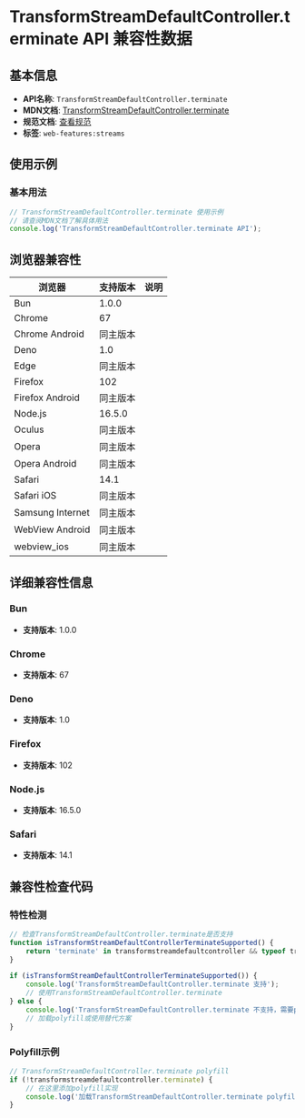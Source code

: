 # TransformStreamDefaultController.terminate API 兼容性数据

## 基本信息

- **API名称**: `TransformStreamDefaultController.terminate`
- **MDN文档**: [TransformStreamDefaultController.terminate](https://developer.mozilla.org/docs/Web/API/TransformStreamDefaultController/terminate)
- **规范文档**: [查看规范](https://streams.spec.whatwg.org/#ts-default-controller-terminate)
- **标签**: `web-features:streams`

## 使用示例

### 基本用法

```javascript
// TransformStreamDefaultController.terminate 使用示例
// 请查阅MDN文档了解具体用法
console.log('TransformStreamDefaultController.terminate API');
```

## 浏览器兼容性

| 浏览器 | 支持版本 | 说明 |
|--------|----------|------|
| Bun | 1.0.0 |  |
| Chrome | 67 |  |
| Chrome Android | 同主版本 |  |
| Deno | 1.0 |  |
| Edge | 同主版本 |  |
| Firefox | 102 |  |
| Firefox Android | 同主版本 |  |
| Node.js | 16.5.0 |  |
| Oculus | 同主版本 |  |
| Opera | 同主版本 |  |
| Opera Android | 同主版本 |  |
| Safari | 14.1 |  |
| Safari iOS | 同主版本 |  |
| Samsung Internet | 同主版本 |  |
| WebView Android | 同主版本 |  |
| webview_ios | 同主版本 |  |

## 详细兼容性信息

### Bun

- **支持版本**: 1.0.0

### Chrome

- **支持版本**: 67

### Deno

- **支持版本**: 1.0

### Firefox

- **支持版本**: 102

### Node.js

- **支持版本**: 16.5.0

### Safari

- **支持版本**: 14.1

## 兼容性检查代码

### 特性检测

```javascript
// 检查TransformStreamDefaultController.terminate是否支持
function isTransformStreamDefaultControllerTerminateSupported() {
    return 'terminate' in transformstreamdefaultcontroller && typeof transformstreamdefaultcontroller.terminate === 'function';
}

if (isTransformStreamDefaultControllerTerminateSupported()) {
    console.log('TransformStreamDefaultController.terminate 支持');
    // 使用TransformStreamDefaultController.terminate
} else {
    console.log('TransformStreamDefaultController.terminate 不支持，需要polyfill');
    // 加载polyfill或使用替代方案
}
```

### Polyfill示例

```javascript
// TransformStreamDefaultController.terminate polyfill
if (!transformstreamdefaultcontroller.terminate) {
    // 在这里添加polyfill实现
    console.log('加载TransformStreamDefaultController.terminate polyfill');
}
```

